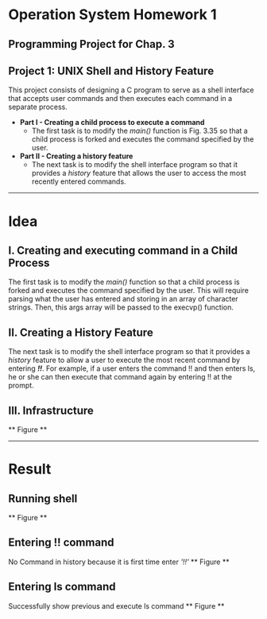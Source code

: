 # Operation System Homework 1
## Programming Project for Chap. 3
## Project 1: UNIX Shell and History Feature
This project consists of designing a C program to serve as a shell interface that accepts user commands and then executes each command in a separate process.
- **Part I - Creating a child process to execute a command**
    - The first task is to modify the *main()* function is Fig. 3.35 so that a child process is forked and executes the command specified by the user.
- **Part II - Creating a history feature**
    - The next task is to modify the shell interface program so that it provides a *history* feature that allows the user to access the most recently entered commands.
---
# Idea
## I. Creating and executing command in a Child Process
The first task is to modify the *main()* function so that a child process is forked and executes the command specified by the user. This will require parsing what the user has entered and storing in an array of character strings. Then, this args array will be passed to the execvp() function.

## II. Creating a History Feature
The next task is to modify the shell interface program so that it provides a *history* feature to allow a user to execute the most recent command by entering ***!!***. For example, if a user enters the command !! and then enters ls, he or she can then execute that command again by entering !! at the prompt. 

## III. Infrastructure
** Figure **

---
# Result
## Running shell
** Figure **
## Entering !! command
No Command in history because it is first time enter *'!!'*
** Figure **
## Entering ls command
Successfully show previous and execute ls command
** Figure **